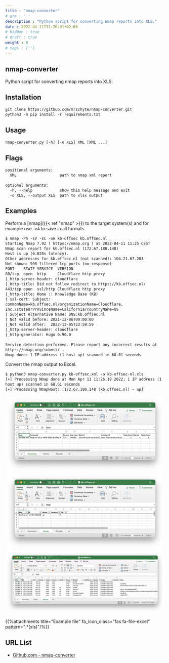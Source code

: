 ```yaml
---
title : "nmap-converter"
# pre : ' '
description : "Python script for converting nmap reports into XLS."
date : 2022-04-11T11:26:01+02:00
# hidden : true
# draft : true
weight : 0
# tags : ['']
---
```


## nmap-converter

Python script for converting nmap reports into XLS.

## Installation

```plain
git clone https://github.com/mrschyte/nmap-converter.git
python3 -m pip install -r requirements.txt
```

## Usage

```plain
nmap-converter.py [-h] [-o XLS] XML [XML ...]
```

## Flags

```plain
positional arguments:
  XML                   path to nmap xml report

optional arguments:
  -h, --help            show this help message and exit
  -o XLS, --output XLS  path to xlsx output
```

## Examples

Perform a [nmap]({{< ref "nmap" >}}) to the target system(s) and for example use `-oA` to save in all formats.

```plain
$ nmap -Pn -sV -sC -oA kb-offsec kb.offsec.nl     
Starting Nmap 7.92 ( https://nmap.org ) at 2022-04-11 11:25 CEST
Nmap scan report for kb.offsec.nl (172.67.180.148)
Host is up (0.028s latency).
Other addresses for kb.offsec.nl (not scanned): 104.21.67.203
Not shown: 998 filtered tcp ports (no-response)
PORT    STATE SERVICE  VERSION
80/tcp  open  http     Cloudflare http proxy
|_http-server-header: cloudflare
|_http-title: Did not follow redirect to https://kb.offsec.nl/
443/tcp open  ssl/http Cloudflare http proxy
|_http-title: Home :: Knowledge Base (KB)
| ssl-cert: Subject: commonName=kb.offsec.nl/organizationName=Cloudflare, Inc./stateOrProvinceName=California/countryName=US
| Subject Alternative Name: DNS:kb.offsec.nl
| Not valid before: 2021-12-06T00:00:00
|_Not valid after:  2022-12-05T23:59:59
|_http-server-header: cloudflare
|_http-generator: Hugo 0.96.0

Service detection performed. Please report any incorrect results at https://nmap.org/submit/ .
Nmap done: 1 IP address (1 host up) scanned in 68.61 seconds
```

Convert the nmap output to Excel.

```plain
$ python3 nmap-converter.py kb-offsec.xml -o kb-offsec-nl.xls
[+] Processing Nmap done at Mon Apr 11 11:26:18 2022; 1 IP address (1 host up) scanned in 68.61 seconds
[+] Processing NmapHost: [172.67.180.148 (kb.offsec.nl) - up]
```

![Example](images/example1.png)
![Example](images/example2.png)
![Example](images/example3.png)

{{%attachments title="Example file" fa_icon_class="fas fa-file-excel" pattern=".*(xls)"/%}}

## URL List

* [Github.com - nmap-converter](https://github.com/mrschyte/nmap-converter)
